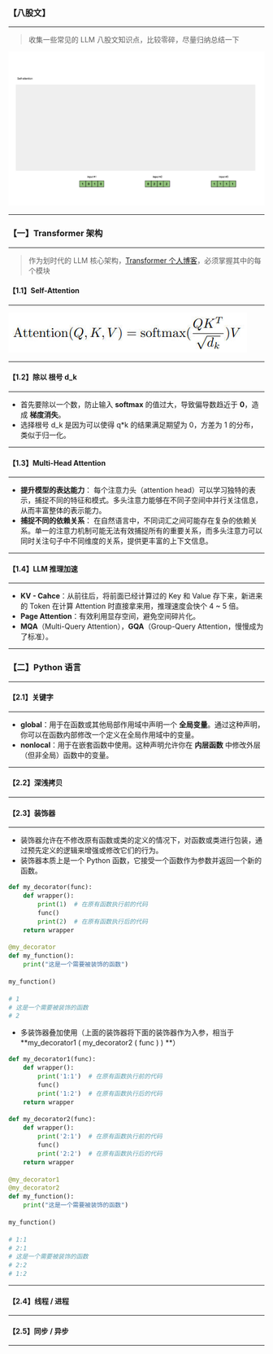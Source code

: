 ### 【八股文】

***

> 收集一些常见的 LLM 八股文知识点，比较零碎，尽量归纳总结一下

<img src="./images/LlmBagu/01.gif">

***





### 【一】Transformer 架构

***

> 作为划时代的 LLM 核心架构，[Transformer 个人博客](https://blog.csdn.net/qq_34330456/article/details/102964628)，必须掌握其中的每个模块



#### 【1.1】Self-Attention

***

<img src="./images/LlmBagu/02.jpg">

***



#### 【1.2】除以 根号 d_k

***

* 首先要除以一个数，防止输入 **softmax** 的值过大，导致偏导数趋近于 **0**，造成 **梯度消失**。
* 选择根号 d_k 是因为可以使得 q*k 的结果满足期望为 0，方差为 1 的分布，类似于归一化。

***



#### 【1.3】Multi-Head Attention

***

* **提升模型的表达能力**： 每个注意力头（attention head）可以学习独特的表示，捕捉不同的特征和模式。多头注意力能够在不同子空间中并行关注信息，从而丰富整体的表示能力。
* **捕捉不同的依赖关系**： 在自然语言中，不同词汇之间可能存在复杂的依赖关系。单一的注意力机制可能无法有效捕捉所有的重要关系，而多头注意力可以同时关注句子中不同维度的关系，提供更丰富的上下文信息。

***



#### 【1.4】LLM 推理加速

***

* **KV - Cahce**：从前往后，将前面已经计算过的 Key 和 Value 存下来，新进来的 Token 在计算 Attention 时直接拿来用，推理速度会快个 4 ~ 5 倍。
* **Page Attention**：有效利用显存空间，避免空间碎片化。
* **MQA**（Multi-Query Attention），**GQA**（Group-Query Attention，慢慢成为了标准）。

***





### 【二】Python 语言

***



#### 【2.1】关键字

***

* **global**：用于在函数或其他局部作用域中声明一个 **全局变量**。通过这种声明，你可以在函数内部修改一个定义在全局作用域中的变量。
* **nonlocal**：用于在嵌套函数中使用。这种声明允许你在 **内层函数** 中修改外层（但非全局）函数中的变量。

***



#### 【2.2】深浅拷贝

***

 



#### 【2.3】装饰器

***

* 装饰器允许在不修改原有函数或类的定义的情况下，对函数或类进行包装，通过预先定义的逻辑来增强或修改它们的行为。
* 装饰器本质上是一个 Python 函数，它接受一个函数作为参数并返回一个新的函数。

```python
def my_decorator(func):
    def wrapper():
        print(1)  # 在原有函数执行前的代码
        func()
        print(2)  # 在原有函数执行后的代码
    return wrapper

@my_decorator
def my_function():
    print("这是一个需要被装饰的函数")
    
my_function()

# 1
# 这是一个需要被装饰的函数
# 2
```

* 多装饰器叠加使用（上面的装饰器将下面的装饰器作为入参，相当于 **my_decorator1 ( my_decorator2 ( func ) ) **）

```python
def my_decorator1(func):
    def wrapper():
        print('1:1')  # 在原有函数执行前的代码
        func()
        print('1:2')  # 在原有函数执行后的代码
    return wrapper

def my_decorator2(func):
    def wrapper():
        print('2:1')  # 在原有函数执行前的代码
        func()
        print('2:2')  # 在原有函数执行后的代码
    return wrapper

@my_decorator1
@my_decorator2
def my_function():
    print("这是一个需要被装饰的函数")
    
my_function()

# 1:1
# 2:1
# 这是一个需要被装饰的函数
# 2:2
# 1:2
```

***



#### 【2.4】线程 / 进程

***





#### 【2.5】同步 / 异步

***



